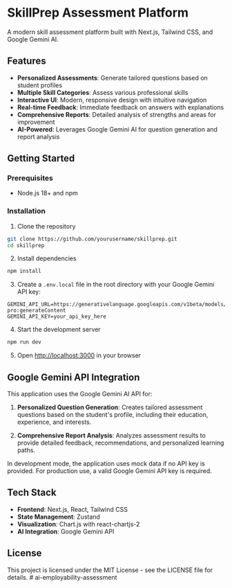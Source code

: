 # SkillPrep Assessment Platform

A modern skill assessment platform built with Next.js, Tailwind CSS, and Google Gemini AI.

## Features

- **Personalized Assessments**: Generate tailored questions based on student profiles
- **Multiple Skill Categories**: Assess various professional skills
- **Interactive UI**: Modern, responsive design with intuitive navigation
- **Real-time Feedback**: Immediate feedback on answers with explanations
- **Comprehensive Reports**: Detailed analysis of strengths and areas for improvement
- **AI-Powered**: Leverages Google Gemini AI for question generation and report analysis

## Getting Started

### Prerequisites

- Node.js 18+ and npm

### Installation

1. Clone the repository
```bash
git clone https://github.com/yourusername/skillprep.git
cd skillprep
```

2. Install dependencies
```bash
npm install
```

3. Create a `.env.local` file in the root directory with your Google Gemini API key:
```
GEMINI_API_URL=https://generativelanguage.googleapis.com/v1beta/models/gemini-pro:generateContent
GEMINI_API_KEY=your_api_key_here
```

4. Start the development server
```bash
npm run dev
```

5. Open [http://localhost:3000](http://localhost:3000) in your browser

## Google Gemini API Integration

This application uses the Google Gemini AI API for:

1. **Personalized Question Generation**: Creates tailored assessment questions based on the student's profile, including their education, experience, and interests.

2. **Comprehensive Report Analysis**: Analyzes assessment results to provide detailed feedback, recommendations, and personalized learning paths.

In development mode, the application uses mock data if no API key is provided. For production use, a valid Google Gemini API key is required.

## Tech Stack

- **Frontend**: Next.js, React, Tailwind CSS
- **State Management**: Zustand
- **Visualization**: Chart.js with react-chartjs-2
- **AI Integration**: Google Gemini API

## License

This project is licensed under the MIT License - see the LICENSE file for details. #   a i - e m p l o y a b i l i t y - a s s e s s m e n t  
 